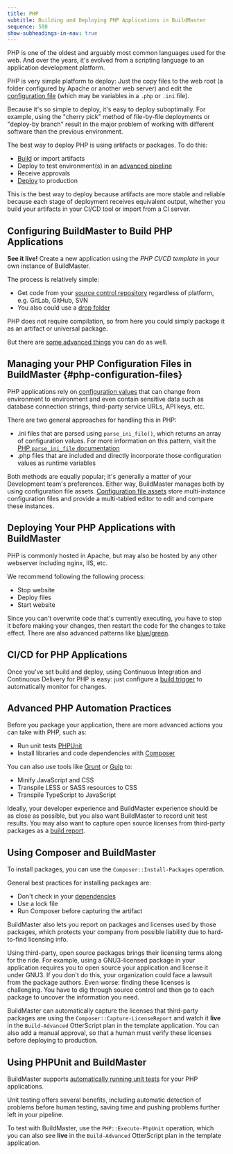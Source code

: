 ```yaml
---
title: PHP
subtitle: Building and Deploying PHP Applications in BuildMaster
sequence: 500
show-subheadings-in-nav: true
---
```


PHP is one of the oldest and arguably most common languages used for the web. And over the years, it's evolved from a scripting language to an application development platform.

PHP is very simple platform to deploy: Just the copy files to the web root (a folder configured by Apache or another web server) and edit the [configuration file](#php-configuration-files) (which may be variables in a `.php` or `.ini` file).

Because it's so simple to deploy, it's easy to deploy suboptimally. For example, using the "cherry pick" method of file-by-file deployments or "deploy-by branch" result in the major problem of working with different software than the previous environment.

The best way to deploy PHP is using artifacts or packages. To do this:

- [Build](/docs/buildmaster/reference/operations/artifacts/create-artifact) or import artifacts
- Deploy to test environment(s) in an [advanced pipeline](https://inedo.com/support/tutorials/buildmaster/deployments/creating-advanced-pipelines)
- Receive approvals
- [Deploy](/docs/buildmaster/reference/operations/artifacts/deploy-artifact) to production

This is the best way to deploy because artifacts are more stable and reliable because each stage of deployment receives equivalent output, whether you build your artifacts in your CI/CD tool or import from a CI server. 

## Configuring BuildMaster to Build PHP Applications

**See it live!** Create a new application using the *PHP CI/CD template* in your own instance of BuildMaster.

The process is relatively simple:

- Get code from your [source control repository](/docs/buildmaster/builds/continuous-integration/source-control) regardless of platform, e.g. GitLab, GitHub, SVN
- You also could use a [drop folder](/docs/buildmaster/builds/external-systems/drop-folder)

PHP does not require compilation, so from here you could simply package it as an artifact or universal package.

But there are [some advanced things](#advanced-php) you can do as well.

## Managing your PHP Configuration Files in BuildMaster {#php-configuration-files}

PHP applications rely on [configuration values](https://stackoverflow.com/questions/14752470/creating-a-config-file-in-php) that can change from environment to environment and even contain sensitive data such as database connection strings, third-party service URLs, API keys, etc.

There are two general approaches for handling this in PHP:

- .ini files that are parsed using `parse_ini_file()`, which returns an array of configuration values. For more information on this pattern, visit the  [PHP `parse_ini_file` documentation](https://www.php.net/manual/en/function.parse-ini-file.php#refsect1-function.parse-ini-file-examples)
- .php files that are included and directly incorporate those configuration values as runtime variables

Both methods are equally popular; it's generally a matter of your Development team's preferences. Either way, BuildMaster manages both by using configuration file assets. [Configuration file assets](/docs/buildmaster/deployments/configuration-files) store multi-instance configuration files and provide a multi-tabled editor to edit and compare these instances.

## Deploying Your PHP Applications with BuildMaster

PHP is commonly hosted in Apache, but may also be hosted by any other webserver including nginx, IIS, etc. 

We recommend following the following process:

- Stop website
- Deploy files
- Start website

Since you can't overwrite code that's currently executing, you have to stop it before making your changes, then restart the code for the changes to take effect. There are also advanced patterns like [blue/green](/docs/buildmaster/deployments/patterns/blue-green).

## CI/CD for PHP Applications

Once you've set build and deploy, using Continuous Integration and Continuous Delivery for PHP is easy: just configure a [build trigger](/docs/buildmaster/builds/continuous-integration/build-triggers-and-monitors) to automatically monitor for changes.

## Advanced PHP Automation Practices

Before you package your application, there are more advanced actions you can take with PHP, such as:

- Run unit tests [PHPUnit](https://phpunit.de/)
- Install libraries and code dependencies with [Composer](https://getcomposer.org/doc/faqs/should-i-commit-the-dependencies-in-my-vendor-directory.md)

You can also use tools like [Grunt](https://gruntjs.com/) or [Gulp](https://gulpjs.com/) to:

- Minify JavaScript and CSS
- Transpile LESS or SASS resources to CSS
- Transpile TypeScript to JavaScript

Ideally, your developer experience and BuildMaster experience should be as close as possible, but you also want BuildMaster to record unit test results. You may also want to capture open source licenses from third-party packages as a [build report](/docs/buildmaster/builds/tests/build-reports).

## Using Composer and BuildMaster

To install packages, you can use the `Composer::Install-Packages` operation.

General best practices for installing packages are:

- Don't check in your [dependencies](https://getcomposer.org/doc/faqs/should-i-commit-the-dependencies-in-my-vendor-directory.md)
- Use a lock file
- Run Composer before capturing the artifact

BuildMaster also lets you report on packages and licenses used by those packages, which protects your company from possible liability due to hard-to-find licensing info.

Using third-party, open source packages brings their licensing terms along for the ride. For example, using a GNU3-licensed package in your application requires you to open source your application and license it under GNU3. If you don't do this, your organization could face a lawsuit from the package authors. Even worse: finding these licenses is challenging. You have to dig through source control and then go to each package to uncover the information you need.

BuildMaster can automatically capture the licenses that third-party packages are using the `Composer::Capture-LicenseReport` and watch it **live** in the `Build-Advanced` OtterScript plan in the template application. You can also add a manual approval, so that a human must verify these licenses before deploying to production.

## Using PHPUnit and BuildMaster

BuildMaster supports [automatically running unit tests](/docs/buildmaster/builds/tests/unit-tests) for your PHP applications.

Unit testing offers several benefits, including automatic detection of problems before human testing, saving time and pushing problems further left in your pipeline.

To test with BuildMaster, use the `PHP::Execute-PhpUnit` operation, which you can also see **live** in the `Build-Advanced` OtterScript plan in the template application.